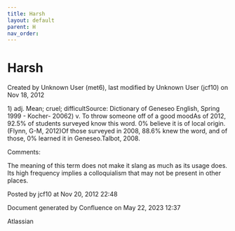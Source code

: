 ```yaml
---
title: Harsh
layout: default
parent: H
nav_order:
---
```


# Harsh

Created by  Unknown User (met6), last modified by  Unknown User (jcf10) on Nov 18, 2012

1) adj. Mean; cruel; difficultSource: Dictionary of Geneseo English, Spring 1999 - Kocher- 20062) v. To throw someone off of a good moodAs of 2012, 92.5% of students surveyed know this word. 0% believe it is of local origin.(Flynn, G-M, 2012)Of those surveyed in 2008, 88.6% knew the word, and of those, 0% learned it in Geneseo.Talbot, 2008.

Comments:

The meaning of this term does not make it slang as much as its usage does. Its high frequency implies a colloquialism that may not be present in other places.

Posted by jcf10 at Nov 20, 2012 22:48

Document generated by Confluence on May 22, 2023 12:37

Atlassian
